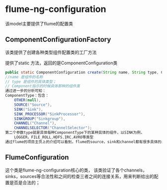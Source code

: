 # flume-ng-configuration

该model主要提供了flume的配置类



## ComponentConfigurationFactory

该类提供了创建各种类型组件配置类的工厂方法

提供了static 方法，返回的是ComponentConfiguration类

```java
public static ComponentConfiguration create(String name, String type, ComponentType component) throws ConfigurationException {...}
//name 是组件的名称
// type 是组件的具体类型；
// Component指示的时候具体那种的组件类
通过进一步的分析可知：
ComponentType：包含：
    OTHER(null),
    SOURCE("Source"),
    SINK("Sink"),
    SINK_PROCESSOR("SinkProcessor"),
    SINKGROUP("Sinkgroup"),
    CHANNEL("Channel"),
    CHANNELSELECTOR("ChannelSelector");
第二个参数type就是具体每种ComponentType下的某种具体的组件，以SINK为例，
	LOGGER，FILE_ROLL,HDFS,IRC,AVRO等类型
通过flume的项目主页上的介绍可以看到，flume的source，sink和channel都有很多具体的细分类型；
```





## FlumeConfiguration 

这个类是flume-ng-configuration核心的类， 该类验证了各个channels，sinks，sources等合法性和之间的检查三者之间的连接关系，用来判断给出的配置是否是合法的；